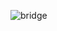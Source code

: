 ![bridge](https://images.unsplash.com/photo-1545044846-351ba102b6d5?ixlib=rb-1.2.1&ixid=eyJhcHBfaWQiOjEyMDd9&w=1000&q=80)
